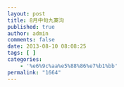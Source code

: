```yaml
---
layout: post
title: 8月中旬九寨沟
published: true
author: admin
comments: false
date: 2013-08-10 08:08:25
tags: [ ]
categories:
    - '%e6%9c%aa%e5%88%86%e7%b1%bb'
permalink: "1664"
---
```

[][1] [][2] [][3] [][4] [][5] [][6] [][7] [][8] [][9] [][10] [][11] [][12] [][13] [][14]

 [1]: http://xujianian.com/jx/wp-content/uploads/2013/10/P8090004_resize.jpg
 [2]: http://xujianian.com/jx/wp-content/uploads/2013/10/P8090012_resize.jpg
 [3]: http://xujianian.com/jx/wp-content/uploads/2013/10/P8090038_resize.jpg
 [4]: http://xujianian.com/jx/wp-content/uploads/2013/10/P8100046_resize.jpg
 [5]: http://xujianian.com/jx/wp-content/uploads/2013/10/P8100058_resize.jpg
 [6]: http://xujianian.com/jx/wp-content/uploads/2013/10/P8100062_resize.jpg
 [7]: http://xujianian.com/jx/wp-content/uploads/2013/10/P8100064_resize.jpg
 [8]: http://xujianian.com/jx/wp-content/uploads/2013/10/P8100087_resize.jpg
 [9]: http://xujianian.com/jx/wp-content/uploads/2013/10/P8110154_resize.jpg
 [10]: http://xujianian.com/jx/wp-content/uploads/2013/10/P8110186_resize.jpg
 [11]: http://xujianian.com/jx/wp-content/uploads/2013/10/P8120229_resize.jpg
 [12]: http://xujianian.com/jx/wp-content/uploads/2013/10/P8120258_resize.jpg
 [13]: http://xujianian.com/jx/wp-content/uploads/2013/10/P8120263_resize.jpg
 [14]: http://xujianian.com/jx/wp-content/uploads/2013/10/P8120284_resize.jpg